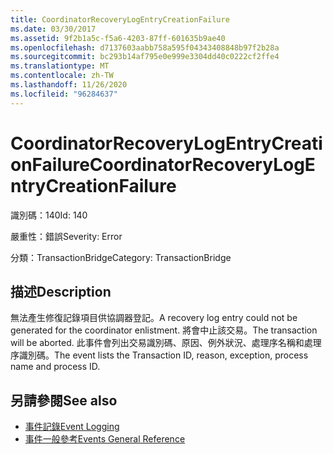 ```yaml
---
title: CoordinatorRecoveryLogEntryCreationFailure
ms.date: 03/30/2017
ms.assetid: 9f2b1a5c-f5a6-4203-87ff-601635b9ae40
ms.openlocfilehash: d7137603aabb758a595f04343408848b97f2b28a
ms.sourcegitcommit: bc293b14af795e0e999e3304dd40c0222cf2ffe4
ms.translationtype: MT
ms.contentlocale: zh-TW
ms.lasthandoff: 11/26/2020
ms.locfileid: "96284637"
---
```

# <a name="coordinatorrecoverylogentrycreationfailure"></a><span data-ttu-id="ff8d2-102">CoordinatorRecoveryLogEntryCreationFailure</span><span class="sxs-lookup"><span data-stu-id="ff8d2-102">CoordinatorRecoveryLogEntryCreationFailure</span></span>

<span data-ttu-id="ff8d2-103">識別碼：140</span><span class="sxs-lookup"><span data-stu-id="ff8d2-103">Id: 140</span></span>  
  
 <span data-ttu-id="ff8d2-104">嚴重性：錯誤</span><span class="sxs-lookup"><span data-stu-id="ff8d2-104">Severity: Error</span></span>  
  
 <span data-ttu-id="ff8d2-105">分類：TransactionBridge</span><span class="sxs-lookup"><span data-stu-id="ff8d2-105">Category: TransactionBridge</span></span>  
  
## <a name="description"></a><span data-ttu-id="ff8d2-106">描述</span><span class="sxs-lookup"><span data-stu-id="ff8d2-106">Description</span></span>  

 <span data-ttu-id="ff8d2-107">無法產生修復記錄項目供協調器登記。</span><span class="sxs-lookup"><span data-stu-id="ff8d2-107">A recovery log entry could not be generated for the coordinator enlistment.</span></span> <span data-ttu-id="ff8d2-108">將會中止該交易。</span><span class="sxs-lookup"><span data-stu-id="ff8d2-108">The transaction will be aborted.</span></span> <span data-ttu-id="ff8d2-109">此事件會列出交易識別碼、原因、例外狀況、處理序名稱和處理序識別碼。</span><span class="sxs-lookup"><span data-stu-id="ff8d2-109">The event lists the Transaction ID, reason, exception, process name and process ID.</span></span>  
  
## <a name="see-also"></a><span data-ttu-id="ff8d2-110">另請參閱</span><span class="sxs-lookup"><span data-stu-id="ff8d2-110">See also</span></span>

- [<span data-ttu-id="ff8d2-111">事件記錄</span><span class="sxs-lookup"><span data-stu-id="ff8d2-111">Event Logging</span></span>](index.md)
- [<span data-ttu-id="ff8d2-112">事件一般參考</span><span class="sxs-lookup"><span data-stu-id="ff8d2-112">Events General Reference</span></span>](events-general-reference.md)

